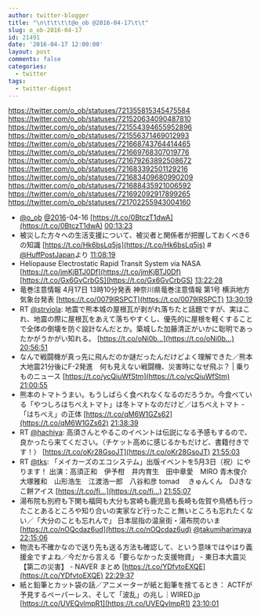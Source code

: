 ```yaml
---
author: twitter-blogger
title: "\n\t\t\t\t@o_ob @2016-04-17\t\t"
slug: o_ob-2016-04-17
id: 21491
date: '2016-04-17 12:00:00'
layout: post
comments: false
categories:
  - twitter
tags:
  - twitter-digest
---
```


https://twitter.com/o_ob/statuses/721355815345475584 https://twitter.com/o_ob/statuses/721520634090487810 https://twitter.com/o_ob/statuses/721554394655952896 https://twitter.com/o_ob/statuses/721556371469012993 https://twitter.com/o_ob/statuses/721668743764414465 https://twitter.com/o_ob/statuses/721669768307019776 https://twitter.com/o_ob/statuses/721679263892508672 https://twitter.com/o_ob/statuses/721683392501129216 https://twitter.com/o_ob/statuses/721683409680990209 https://twitter.com/o_ob/statuses/721688435921006592 https://twitter.com/o_ob/statuses/721692092917899265 https://twitter.com/o_ob/statuses/721702255943004160  

*   [@o_ob](https://twitter.com/o_ob) [@2016](https://twitter.com/2016)-04-16 [https://t.co/0BtczT1dwA](https://t.co/0BtczT1dwA) [00:13:23](https://twitter.com/o_ob/statuses/721355815345475584)
*   被災した方々への生活支援について、被災者と関係者が把握しておくべき6の知識 [https://t.co/Hk6bsLq5js](https://t.co/Hk6bsLq5js) # [@HuffPostJapan](https://twitter.com/HuffPostJapan)より [11:08:19](https://twitter.com/o_ob/statuses/721520634090487810)
*   Heliopause Electrostatic Rapid Transit System via NASA [https://t.co/jmKjBTJ0Df](https://t.co/jmKjBTJ0Df) [https://t.co/Gx6GvCrbGS](https://t.co/Gx6GvCrbGS) [13:22:28](https://twitter.com/o_ob/statuses/721554394655952896)
*   竜巻注意情報 4月17日 13時10分発表 神奈川県竜巻注意情報 第1号 横浜地方気象台発表 [https://t.co/0079lRSPCT](https://t.co/0079lRSPCT) [13:30:19](https://twitter.com/o_ob/statuses/721556371469012993)
*   RT [@strviola](https://twitter.com/strviola): 地震で熊本城の屋根瓦が剥がれ落ちたと話題ですが、実はこれ、地震の際に屋根瓦をあえて落ちやすくし、優先的に屋根を軽くすることで全体の倒壊を防ぐ設計なんだとか。築城した加藤清正がいかに聡明であったかがうかがい知れる。 [https://t.co/oNi0b…](https://t.co/oNi0b…) [20:56:51](https://twitter.com/o_ob/statuses/721668743764414465)
*   なんで戦闘機が真っ先に飛んだのか謎だったんだけどよく理解できた／熊本大地震21分後にF-2発進　何も見えない戦闘機、災害時になぜ飛ぶ？ | 乗りものニュース [https://t.co/ycQiuWfStm](https://t.co/ycQiuWfStm) [21:00:55](https://twitter.com/o_ob/statuses/721669768307019776)
*   熊本のトマトうまい。もうしばらく食べれなくなるのだろうか。今食べている「やつしろはちべえトマト」は冬トマトなのだけど／はちべえトマト - 「はちべえ」の正体 [https://t.co/qM6W1GZs62](https://t.co/qM6W1GZs62) [21:38:39](https://twitter.com/o_ob/statuses/721679263892508672)
*   RT [@hachiya](https://twitter.com/hachiya): 高須さんとやるこのイベントは伝説になる予感もするので、良かったら来てください。（チケット高めに感じるかもだけど、書籍付きです！） [https://t.co/oKr28GsoJT](https://t.co/oKr28GsoJT) [21:55:03](https://twitter.com/o_ob/statuses/721683392501129216)
*   RT [@tks](https://twitter.com/tks): 「メイカーズのエコシステム」出版イベントを5月3日（祝）にやります！ 出演：高須正和　伊予柑　井内育生　田中章愛　MIRO 青木俊介　大塚雅和　山形浩生　江渡浩一郎　八谷和彦 tomad 　きゅんくん　DJきなこ餅アイス [https://t.co/fi…](https://t.co/fi…) [21:55:07](https://twitter.com/o_ob/statuses/721683409680990209)
*   湯布院も別府も下関も福岡も大分も宮崎も鹿児島も長崎も佐賀や鳥栖も行ったことあるところや知り合いの実家など行ったこと無いところも忘れたくない／「大分のことも忘れんで」 日本屈指の温泉街・湯布院のいま [https://t.co/nOQcdaz6ud](https://t.co/nOQcdaz6ud) [@takumiharimaya](https://twitter.com/takumiharimaya) [22:15:06](https://twitter.com/o_ob/statuses/721688435921006592)
*   物流も不確かなので送り先も送る方法も確認して、という意味ではやはり義援金ですよね／今だから言える「要らなかった支援物資」 - 東日本大震災【第二の災害】 - NAVER まとめ [https://t.co/YDfvtoEXQE](https://t.co/YDfvtoEXQE) [22:29:37](https://twitter.com/o_ob/statuses/721692092917899265)
*   紙と鉛筆とカット袋の話／アニメーターが紙と鉛筆を捨てるとき： ACTFが予見するペーパーレス、そして「波乱」の兆し｜WIRED.jp [https://t.co/UVEQvlmpR1](https://t.co/UVEQvlmpR1) [23:10:01](https://twitter.com/o_ob/statuses/721702255943004160)